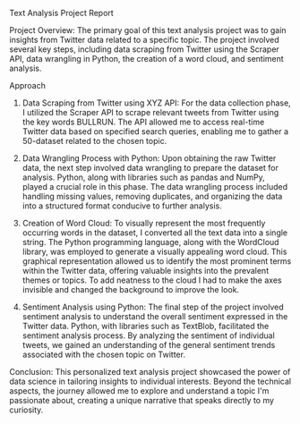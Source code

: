 Text Analysis Project Report

Project Overview:
The primary goal of this text analysis project was to gain insights from Twitter data related to a specific topic. The project involved several key steps, including data scraping from Twitter using the Scraper API, data wrangling in Python, the creation of a word cloud, and sentiment analysis.

Approach
1. Data Scraping from Twitter using XYZ API:
For the data collection phase, I utilized the Scraper API to scrape relevant tweets from Twitter using the key words BULLRUN. The API allowed me to access real-time Twitter data based on specified search queries, enabling me to gather a 50-dataset related to the chosen topic. 

2. Data Wrangling Process with Python:
Upon obtaining the raw Twitter data, the next step involved data wrangling to prepare the dataset for analysis. Python, along with libraries such as pandas and NumPy, played a crucial role in this phase. The data wrangling process included handling missing values, removing duplicates, and organizing the data into a structured format conducive to further analysis.

3. Creation of Word Cloud:
To visually represent the most frequently occurring words in the dataset, I converted all the text data into a single string. The Python programming language, along with the WordCloud library, was employed to generate a visually appealing word cloud. This graphical representation allowed us to identify the most prominent terms within the Twitter data, offering valuable insights into the prevalent themes or topics. To add neatness to the cloud I had to make the axes invisible and changed the background to improve the look. 

4. Sentiment Analysis using Python:
The final step of the project involved sentiment analysis to understand the overall sentiment expressed in the Twitter data. Python, with libraries such as TextBlob, facilitated the sentiment analysis process. By analyzing the sentiment of individual tweets, we gained an understanding of the general sentiment trends associated with the chosen topic on Twitter.

Conclusion:
This personalized text analysis project showcased the power of data science in tailoring insights to individual interests. Beyond the technical aspects, the journey allowed me to explore and understand a topic I'm passionate about, creating a unique narrative that speaks directly to my curiosity.
